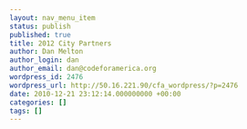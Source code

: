 ```yaml
---
layout: nav_menu_item
status: publish
published: true
title: 2012 City Partners
author: Dan Melton
author_login: dan
author_email: dan@codeforamerica.org
wordpress_id: 2476
wordpress_url: http://50.16.221.90/cfa_wordpress/?p=2476
date: 2010-12-21 23:12:14.000000000 +00:00
categories: []
tags: []
---
```



